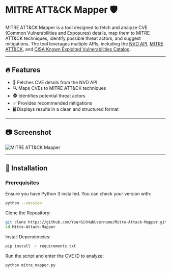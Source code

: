# MITRE ATT&CK Mapper 🛡️

MITRE ATT&CK Mapper is a tool designed to fetch and analyze CVE (Common Vulnerabilities and Exposures) details, map them to MITRE ATT&CK techniques, identify possible threat actors, and suggest mitigations. The tool leverages multiple APIs, including the [NVD API](https://nvd.nist.gov/), [MITRE ATT&CK](https://attack.mitre.org/), and [CISA Known Exploited Vulnerabilities Catalog](https://www.cisa.gov/known-exploited-vulnerabilities-catalog).

---

## 🔥 Features
- 📌 Fetches CVE details from the NVD API
- 🔍 Maps CVEs to MITRE ATT&CK techniques
- 🕵️ Identifies potential threat actors
- ✅ Provides recommended mitigations
- 🖥️ Displays results in a clean and structured format

---

## 📷 Screenshot
![MITRE ATT&CK Mapper](image.png)

---

## 🚀 Installation

### Prerequisites
Ensure you have Python 3 installed. You can check your version with:
```sh
python --version
```

Clone the Repository:
```sh
git clone https://github.com/YourGitHubUsername/Mitre-Attack-Mapper.git
cd Mitre-Attack-Mapper
```

Install Dependencies:
```sh
pip install -r requirements.txt
```

Run the script and enter the CVE ID to analyze:
```sh
python mitre_mapper.py
```
